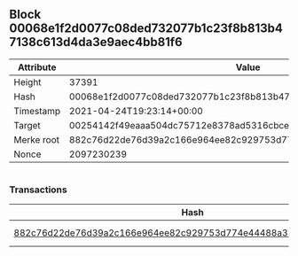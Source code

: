 ## Block 00068e1f2d0077c08ded732077b1c23f8b813b47138c613d4da3e9aec4bb81f6

Attribute | Value
--- | ---
Height | 37391
Hash | 00068e1f2d0077c08ded732077b1c23f8b813b47138c613d4da3e9aec4bb81f6
Timestamp | 2021-04-24T19:23:14+00:00
Target | 00254142f49eaaa504dc75712e8378ad5316cbcead634704b3734b6271167cc4
Merke root | 882c76d22de76d39a2c166e964ee82c929753d774e44488a332166a19db93ec1
Nonce | 2097230239

```

```

### Transactions

Hash | Amount
--- | ---
[882c76d22de76d39a2c166e964ee82c929753d774e44488a332166a19db93ec1](882c76d22de76d39a2c166e964ee82c929753d774e44488a332166a19db93ec1.md) | 10.00000000 SKEPTI 
